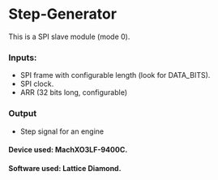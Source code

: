 # Step-Generator
This is a SPI slave module (mode 0).
### Inputs:
  - SPI frame with configurable length (look for DATA_BITS).
  - SPI clock.
  - ARR (32 bits long, configurable)

### Output
  - Step signal for an engine

#### Device used: MachXO3LF-9400C.
#### Software used: Lattice Diamond.
